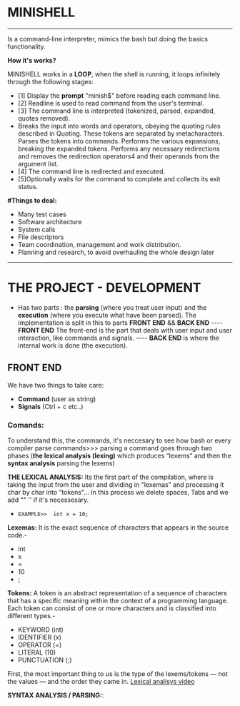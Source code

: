 # MINISHELL
******
Is a command-line interpreter, mimics the bash but doing the basics functionality.

**How it's works?**

MINISHELL works in a **LOOP**, when the shell is running, it loops infinitely through the following stages:

- [1] Display the **prompt** "minish$" before reading each command line.
- [2] Readline is used to read command from the user's terminal.
- [3] The command line is interpreted (tokenized, parsed, expanded, quotes removed).
- Breaks the input into words and operators, obeying the quoting rules described in Quoting. These tokens are separated by metacharacters. Parses the tokens into commands. Performs the various expansions, breaking the expanded tokens. Performs any necessary redirections and removes the redirection operators4 and their operands from the argument list.
- [4] The command line is redirected and executed.
- [5]Optionally waits for the command to complete and collects its exit status.

**#Things to deal:**
- Many test cases
- Software architecture
- System calls
- File descriptors
- Team coordination, management and work distribution.
- Planning and research, to avoid overhauling the whole design later
****
# THE PROJECT - DEVELOPMENT 
- Has two parts : the **parsing** (where you treat user input) and the **execution** (where you execute what have been parsed).
The implementation is split in this to parts **FRONT END** && **BACK END**
---- **FRONT END** The front-end is the part that deals with user input and user interaction, like commands and signals.
----  **BACK END** is where the internal work is done (the execution).

## **FRONT END**
We have two things to take care:
- **Command** (user as string)
- **Signals** (Ctrl + c etc..)
### **Comands**:
To understand this, the commands, it's neccesary to see how bash or every compiler parse commands>>> parsing a command goes through two phases (**the lexical analysis (lexing)** which produces “lexems” and then the **syntax analysis** parsing the lexems)

**THE LEXICAL ANALYSIS:**
Its the first part of the compilation, where is taking the input from the user and dividing in "lexemas" and processing it char by char into “tokens"... In this process we delete spaces, Tabs and we add "" '' if it's necessesary.
-     EXAMPLE>>  int x = 10;
 **Lexemas:** It is the exact sequence of characters that appears in the source code.-
- int
- x
- =
- 10
- ;

 **Tokens:** A token is an abstract representation of a sequence of characters that has a specific meaning within the context of a programming language. Each token can consist of one or more characters and is classified into different types.- 
- KEYWORD (int)
- IDENTIFIER (x)
- OPERATOR (=)
- LITERAL (10)
- PUNCTUATION (;)

First, the most important thing to us is the type of the lexems/tokens — not the values — and the order they came in.
[Lexical analisys video](https://www.youtube.com/watch?v=MZ9NZdZteG4&ab_channel=NesoAcademy)

**SYNTAX ANALYSIS / PARSING:**:   

